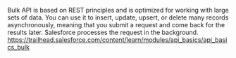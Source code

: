 Bulk API is based on REST principles and is optimized for working with large sets of data. 
You can use it to insert, update, upsert, or delete many records asynchronously, meaning that you submit a request and come back for the results later. 
Salesforce processes the request in the background.
https://trailhead.salesforce.com/content/learn/modules/api_basics/api_basics_bulk
